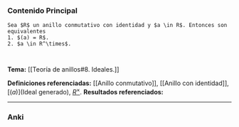 ### Contenido Principal

```ad-proposition
Sea $R$ un anillo conmutativo con identidad y $a \in R$. Entonces son equivalentes
1. $(a) = R$.
2. $a \in R^\times$.
```

```ad-proof


```

**Tema:** [[Teoría de anillos#8. Ideales.]]

**Definiciones referenciadas:** [[Anillo conmutativo]], [[Anillo con identidad]], [$(a)$](Ideal generado), [$R^\times$](Unidad). 
**Resultados referenciados:**

---
### Anki

